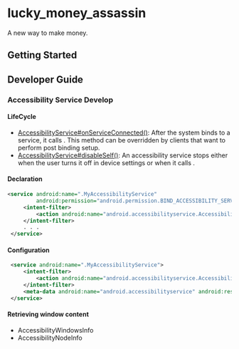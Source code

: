 # lucky_money_assassin

A new way to make money.

## Getting Started

## Developer Guide

### Accessibility Service Develop

#### LifeCycle

+ [AccessibilityService#onServiceConnected()](https://developer.android.com/reference/android/accessibilityservice/AccessibilityService#onServiceConnected()): After the system binds to a service, it calls . This method can be overridden by clients that want to perform post binding setup.
+ [AccessibilityService#disableSelf()](https://developer.android.com/reference/android/accessibilityservice/AccessibilityService#disableSelf()): An accessibility service stops either when the user turns it off in device settings or when it calls .

#### Declaration

~~~xml
<service android:name=".MyAccessibilityService"
         android:permission="android.permission.BIND_ACCESSIBILITY_SERVICE">
     <intent-filter>
         <action android:name="android.accessibilityservice.AccessibilityService" />
     </intent-filter>
     . . .
 </service>
~~~

#### Configuration

~~~xml
 <service android:name=".MyAccessibilityService">
     <intent-filter>
         <action android:name="android.accessibilityservice.AccessibilityService" />
     </intent-filter>
     <meta-data android:name="android.accessibilityservice" android:resource="@xml/accessibilityservice" />
 </service>
~~~

#### Retrieving window content

+ AccessibilityWindowsInfo
+ AccessibilityNodeInfo
